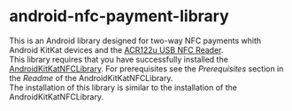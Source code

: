 android-nfc-payment-library
===========================

This is an Android library designed for two-way NFC payments whith Android KitKat devices and the <a href="http://www.acs.com.hk/en/products/3/acr122u-usb-nfc-reader/">ACR122u USB NFC Reader</a>.<br>
This library requires that you have successfully installed the <a href="https://github.com/jetonmemeti/android-kitkat-nfc-library">AndroidKitKatNFCLibrary</a>. For prerequisites see the <i>Prerequisites</i> section in the <i>Readme</i> of the AndroidKitKatNFCLibrary.<br>
The installation of this library is similar to the installation of the AndroidKitKatNFCLibrary.
